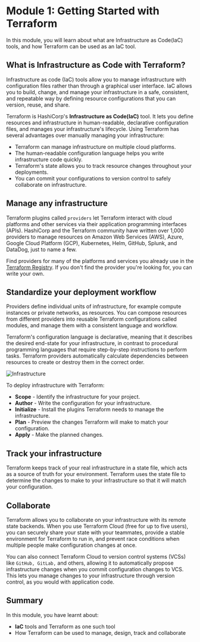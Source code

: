 # Module 1: Getting Started with Terraform

In this module, you will learn about what are Infrastructure as Code(IaC) tools, and how Terraform can be used as an IaC tool.

## What is Infrastructure as Code with Terraform?

Infrastructure as code (IaC) tools allow you to manage infrastructure with configuration files rather than through a graphical user interface. IaC allows you to build, change, and manage your infrastructure in a safe, consistent, and repeatable way by defining resource configurations that you can version, reuse, and share.

Terraform is HashiCorp's **Infrastructure as Code(IaC)** tool. It lets you define resources and infrastructure in human-readable, declarative configuration files, and manages your infrastructure's lifecycle. Using Terraform has several advantages over manually managing your infrastructure:
   - Terraform can manage infrastructure on multiple cloud platforms.
   - The human-readable configuration language helps you write infrastructure code quickly.
   - Terraform's state allows you to track resource changes throughout your deployments.
   - You can commit your configurations to version control to safely collaborate on infrastructure.

## Manage any infrastructure

Terraform plugins called `providers` let Terraform interact with cloud platforms and other services via their application programming interfaces (APIs). HashiCorp and the Terraform community have written over 1,000 providers to manage resources on Amazon Web Services (AWS), Azure, Google Cloud Platform (GCP), Kubernetes, Helm, GitHub, Splunk, and DataDog, just to name a few.

Find providers for many of the platforms and services you already use in the [Terraform Registry](https://registry.terraform.io/browse/providers). If you don't find the provider you're looking for, you can write your own.

## Standardize your deployment workflow

Providers define individual units of infrastructure, for example compute instances or private networks, as resources. You can compose resources from different providers into reusable Terraform configurations called modules, and manage them with a consistent language and workflow.

Terraform's configuration language is declarative, meaning that it describes the desired end-state for your infrastructure, in contrast to procedural programming languages that require step-by-step instructions to perform tasks. Terraform providers automatically calculate dependencies between resources to create or destroy them in the correct order.

![Infrastructure](https://github.com/CloudLabs-Samples/EduLabs/blob/main/Hashicorp/Azure/Images/Infrastructure.png?raw=true)

To deploy infrastructure with Terraform:

   - **Scope** - Identify the infrastructure for your project.
   - **Author** - Write the configuration for your infrastructure.
   - **Initialize** - Install the plugins Terraform needs to manage the infrastructure.
   - **Plan** - Preview the changes Terraform will make to match your configuration.
   - **Apply** - Make the planned changes.

## Track your infrastructure

Terraform keeps track of your real infrastructure in a state file, which acts as a source of truth for your environment. Terraform uses the state file to determine the changes to make to your infrastructure so that it will match your configuration.

## Collaborate

Terraform allows you to collaborate on your infrastructure with its remote state backends. When you use Terraform Cloud (free for up to five users), you can securely share your state with your teammates, provide a stable environment for Terraform to run in, and prevent race conditions when multiple people make configuration changes at once.

You can also connect Terraform Cloud to version control systems (VCSs) like `GitHub, GitLab,` and others, allowing it to automatically propose infrastructure changes when you commit configuration changes to VCS. This lets you manage changes to your infrastructure through version control, as you would with application code.

## Summary

In this module, you have learnt about: 

   - **IaC** tools and Terraform as one such tool
   - How Terraform can be used to manage, design, track and collaborate

